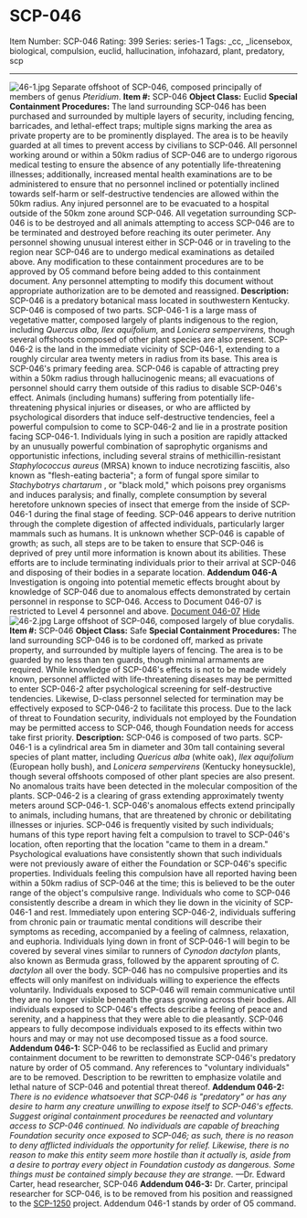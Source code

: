 # SCP-046
Item Number: SCP-046
Rating: 399
Series: series-1
Tags: _cc, _licensebox, biological, compulsion, euclid, hallucination, infohazard, plant, predatory, scp

---

![46-1.jpg](https://scp-wiki.wdfiles.com/local--files/scp-046/46-1.jpg)
Separate offshoot of SCP-046, composed principally of members of genus _Pteridium_.
**Item #:** SCP-046
**Object Class:** Euclid
**Special Containment Procedures:** The land surrounding SCP-046 has been purchased and surrounded by multiple layers of security, including fencing, barricades, and lethal-effect traps; multiple signs marking the area as private property are to be prominently displayed. The area is to be heavily guarded at all times to prevent access by civilians to SCP-046. All personnel working around or within a 50km radius of SCP-046 are to undergo rigorous medical testing to ensure the absence of any potentially life-threatening illnesses; additionally, increased mental health examinations are to be administered to ensure that no personnel inclined or potentially inclined towards self-harm or self-destructive tendencies are allowed within the 50km radius. Any injured personnel are to be evacuated to a hospital outside of the 50km zone around SCP-046. All vegetation surrounding SCP-046 is to be destroyed and all animals attempting to access SCP-046 are to be terminated and destroyed before reaching its outer perimeter.
Any personnel showing unusual interest either in SCP-046 or in traveling to the region near SCP-046 are to undergo medical examinations as detailed above. Any modification to these containment procedures are to be approved by O5 command before being added to this containment document. Any personnel attempting to modify this document without appropriate authorization are to be demoted and reassigned.
**Description:** SCP-046 is a predatory botanical mass located in southwestern Kentucky. SCP-046 is composed of two parts. SCP-046-1 is a large mass of vegetative matter, composed largely of plants indigenous to the region, including _Quercus alba, Ilex aquifolium,_ and _Lonicera sempervirens,_ though several offshoots composed of other plant species are also present. SCP-046-2 is the land in the immediate vicinity of SCP-046-1, extending to a roughly circular area twenty meters in radius from its base. This area is SCP-046's primary feeding area. SCP-046 is capable of attracting prey within a 50km radius through hallucinogenic means; all evacuations of personnel should carry them outside of this radius to disable SCP-046's effect.
Animals (including humans) suffering from potentially life-threatening physical injuries or diseases, or who are afflicted by psychological disorders that induce self-destructive tendencies, feel a powerful compulsion to come to SCP-046-2 and lie in a prostrate position facing SCP-046-1. Individuals lying in such a position are rapidly attacked by an unusually powerful combination of saprophytic organisms and opportunistic infections, including several strains of methicillin-resistant _Staphylococcus aureus_ (MRSA) known to induce necrotizing fasciitis, also known as "flesh-eating bacteria"; a form of fungal spore similar to _Stachybotrys chartarum_ , or "black mold," which poisons prey organisms and induces paralysis; and finally, complete consumption by several heretofore unknown species of insect that emerge from the inside of SCP-046-1 during the final stage of feeding. SCP-046 appears to derive nutrition through the complete digestion of affected individuals, particularly larger mammals such as humans. It is unknown whether SCP-046 is capable of growth; as such, all steps are to be taken to ensure that SCP-046 is deprived of prey until more information is known about its abilities. These efforts are to include terminating individuals prior to their arrival at SCP-046 and disposing of their bodies in a separate location.
**Addendum 046-A** Investigation is ongoing into potential memetic effects brought about by knowledge of SCP-046 due to anomalous effects demonstrated by certain personnel in response to SCP-046. Access to Document 046-07 is restricted to Level 4 personnel and above.
[Document 046-07](javascript:;)
[Hide](javascript:;)
![46-2.jpg](https://scp-wiki.wdfiles.com/local--files/scp-046/46-2.jpg)
Large offshoot of SCP-046, composed largely of blue corydalis.
**Item #:** SCP-046
**Object Class:** Safe
**Special Containment Procedures:** The land surrounding SCP-046 is to be cordoned off, marked as private property, and surrounded by multiple layers of fencing. The area is to be guarded by no less than ten guards, though minimal armaments are required. While knowledge of SCP-046's effects is not to be made widely known, personnel afflicted with life-threatening diseases may be permitted to enter SCP-046-2 after psychological screening for self-destructive tendencies. Likewise, D-class personnel selected for termination may be effectively exposed to SCP-046-2 to facilitate this process. Due to the lack of threat to Foundation security, individuals not employed by the Foundation may be permitted access to SCP-046, though Foundation needs for access take first priority.
**Description:** SCP-046 is composed of two parts. SCP-046-1 is a cylindrical area 5m in diameter and 30m tall containing several species of plant matter, including _Quericus alba_ (white oak), _Ilex aquifolium_ (European holly bush), and _Lonicera sempervirens_ (Kentucky honeysuckle), though several offshoots composed of other plant species are also present. No anomalous traits have been detected in the molecular composition of the plants. SCP-046-2 is a clearing of grass extending approximately twenty meters around SCP-046-1.
SCP-046's anomalous effects extend principally to animals, including humans, that are threatened by chronic or debilitating illnesses or injuries. SCP-046 is frequently visited by such individuals; humans of this type report having felt a compulsion to travel to SCP-046's location, often reporting that the location "came to them in a dream." Psychological evaluations have consistently shown that such individuals were not previously aware of either the Foundation or SCP-046's specific properties. Individuals feeling this compulsion have all reported having been within a 50km radius of SCP-046 at the time; this is believed to be the outer range of the object's compulsive range.
Individuals who come to SCP-046 consistently describe a dream in which they lie down in the vicinity of SCP-046-1 and rest. Immediately upon entering SCP-046-2, individuals suffering from chronic pain or traumatic mental conditions will describe their symptoms as receding, accompanied by a feeling of calmness, relaxation, and euphoria. Individuals lying down in front of SCP-046-1 will begin to be covered by several vines similar to runners of _Cynodon dactylon_ plants, also known as Bermuda grass, followed by the apparent sprouting of _C. dactylon_ all over the body. SCP-046 has no compulsive properties and its effects will only manifest on individuals willing to experience the effects voluntarily.
Individuals exposed to SCP-046 will remain communicative until they are no longer visible beneath the grass growing across their bodies. All individuals exposed to SCP-046's effects describe a feeling of peace and serenity, and a happiness that they were able to die pleasantly. SCP-046 appears to fully decompose individuals exposed to its effects within two hours and may or may not use decomposed tissue as a food source.
**Addendum 046-1:** SCP-046 to be reclassified as Euclid and primary containment document to be rewritten to demonstrate SCP-046's predatory nature by order of O5 command. Any references to "voluntary individuals" are to be removed. Description to be rewritten to emphasize volatile and lethal nature of SCP-046 and potential threat thereof.
**Addendum 046-2:** _There is no evidence whatsoever that SCP-046 is "predatory" or has any desire to harm any creature unwilling to expose itself to SCP-046's effects. Suggest original containment procedures be reenacted and voluntary access to SCP-046 continued. No individuals are capable of breaching Foundation security once exposed to SCP-046; as such, there is no reason to deny afflicted individuals the opportunity for relief. Likewise, there is no reason to make this entity seem more hostile than it actually is, aside from a desire to portray every object in Foundation custody as dangerous. Some things must be contained simply because they are strange._ —Dr. Edward Carter, head researcher, SCP-046
**Addendum 046-3:** Dr. Carter, principal researcher for SCP-046, is to be removed from his position and reassigned to the [SCP-1250](/scp-1250) project. Addendum 046-1 stands by order of O5 command.